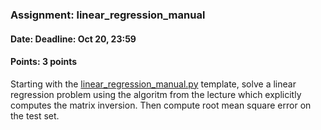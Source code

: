 ### Assignment: linear_regression_manual
#### Date: Deadline: Oct 20, 23:59
#### Points: 3 points

Starting with the [linear_regression_manual.py](https://github.com/ufal/npfl129/tree/master/labs/01/linear_regression_manual.py)
template, solve a linear regression problem using the algoritm from the lecture
which explicitly computes the matrix inversion. Then compute root mean square
error on the test set.

